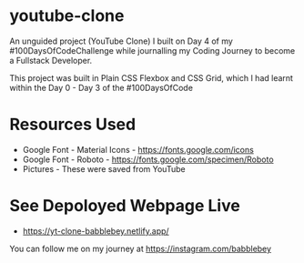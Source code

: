 # youtube-clone

An unguided project (YouTube Clone) I built on Day 4 of my #100DaysOfCodeChallenge while journalling my Coding Journey to become a Fullstack Developer.

This project was built in Plain CSS Flexbox and CSS Grid, which I had learnt within the Day 0 - Day 3 of the #100DaysOfCode

# Resources Used
- Google Font - Material Icons - https://fonts.google.com/icons
- Google Font - Roboto - https://fonts.google.com/specimen/Roboto
- Pictures - These were saved from YouTube

# See Depoloyed Webpage Live
- https://yt-clone-babblebey.netlify.app/

You can follow me on my journey at https://instagram.com/babblebey 